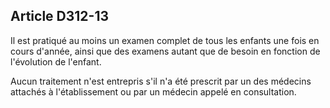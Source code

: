 ## Article D312-13

Il est pratiqué au moins un examen complet de tous les enfants une fois en cours d'année, ainsi que des
examens autant que de besoin en fonction de l'évolution de l'enfant.

Aucun traitement n'est entrepris s'il n'a été prescrit par un des médecins attachés à l'établissement ou par un
médecin appelé en consultation.

